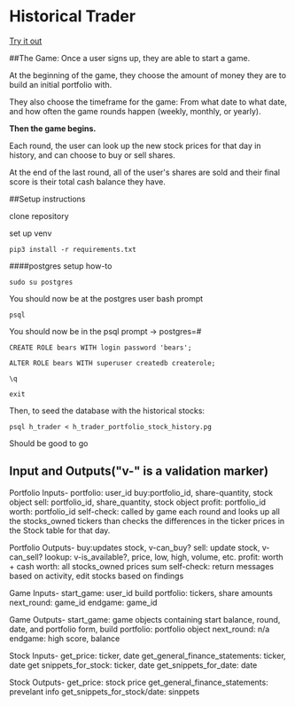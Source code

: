 Historical Trader
==================

[Try it out](http://ht.wmanlty.info)


##The Game:
Once a user signs up, they are able to start a game.

At the beginning of the game, they choose the amount of money they are to build an initial portfolio with.

They also choose the timeframe for the game: From what date to what date, and how often the game rounds happen (weekly, monthly, or yearly).

**Then the game begins.**

Each round, the user can look up the new stock prices for that day in history, and can choose to buy or sell shares.

At the end of the last round, all of the user's shares are sold and their final score is their total cash balance they have.


##Setup instructions

clone repository

set up venv

`pip3 install -r requirements.txt`

####postgres setup how-to

`sudo su postgres`

You should now be at the postgres user bash prompt

`psql`

You should now be in the psql prompt -> postgres=#

`CREATE ROLE bears WITH login password 'bears';`

`ALTER ROLE bears WITH superuser createdb createrole;`

`\q`

`exit`

Then, to seed the database with the historical stocks:

`psql h_trader < h_trader_portfolio_stock_history.pg`

Should be good to go

## Input and Outputs("v-" is a validation marker)
Portfolio Inputs-
portfolio: user_id
buy:portfolio_id, share-quantity, stock object
sell: portfolio_id, share_quantity, stock object
profit: portfolio_id
worth: portfolio_id
self-check: called by game each round and looks up all the stocks_owned tickers than checks the differences in the ticker prices in the Stock table for that day.

Portfolio Outputs-
buy:updates stock, v-can_buy?
sell: update stock, v-can_sell?
lookup: v-is_available?, price, low, high, volume, etc.
profit: worth + cash
worth: all stocks_owned prices sum
self-check: return messages based on activity, edit stocks based on findings

Game Inputs-
start_game: user_id
build portfolio: tickers, share amounts
next_round: game_id
endgame: game_id

Game Outputs-
start_game: game objects containing start balance, round, date, and portfolio form,
build portfolio: portfolio object
next_round: n/a
endgame: high score, balance

Stock Inputs-
get_price: ticker, date
get_general_finance_statements: ticker, date
get snippets_for_stock: ticker, date
get_snippets_for_date: date

Stock Outputs-
get_price: stock price
get_general_finance_statements: prevelant info
get_snippets_for_stock/date: sinppets

